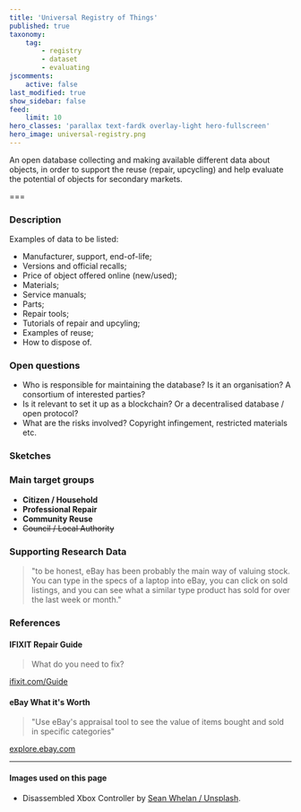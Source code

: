 ```yaml
---
title: 'Universal Registry of Things'
published: true
taxonomy:
    tag:
        - registry
        - dataset
        - evaluating
jscomments:
    active: false
last_modified: true
show_sidebar: false
feed:
    limit: 10
hero_classes: 'parallax text-fardk overlay-light hero-fullscreen'
hero_image: universal-registry.png
---
```


An open database collecting and making available different data about objects, in order to support the reuse (repair, upcycling) and help evaluate the potential of objects for secondary markets.

===

### Description

Examples of data to be listed:

* Manufacturer, support, end-of-life;
* Versions and official recalls;
* Price of object offered online (new/used);
* Materials;
* Service manuals;
* Parts;
* Repair tools;
* Tutorials of repair and upcyling;
* Examples of reuse;
* How to dispose of.

### Open questions

* Who is responsible for maintaining the database? Is it an organisation? A consortium of interested parties?
* Is it relevant to set it up as a blockchain? Or a decentralised database / open protocol?
* What are the risks involved? Copyright infingement, restricted materials etc.

### Sketches

### Main target groups

- **Citizen / Household**
- **Professional Repair**
- **Community Reuse**
- ~~Council / Local Authority~~

### Supporting Research Data

> "to be honest, eBay has been probably the main way of valuing stock. You can type in the specs of a laptop into eBay, you can click on sold listings, and you can see what a similar type product has sold for over the last week or month."

### References

#### IFIXIT Repair Guide

> What do you need to fix?

[ifixit.com/Guide](https://www.ifixit.com/Guide)

#### eBay What it's Worth

> "Use eBay's appraisal tool to see the value of items bought and sold in specific categories"

[explore.ebay.com](https://explore.ebay.com/nokeyword?keywords=&activity=sold&siteId=EBAY-US&trend=all&catid=0&lcf=11&level=1&interval=weekly)

---

#### Images used on this page

- Disassembled Xbox Controller by [Sean Whelan / Unsplash](https://unsplash.com/photos/NG_a-z0ScM0).
